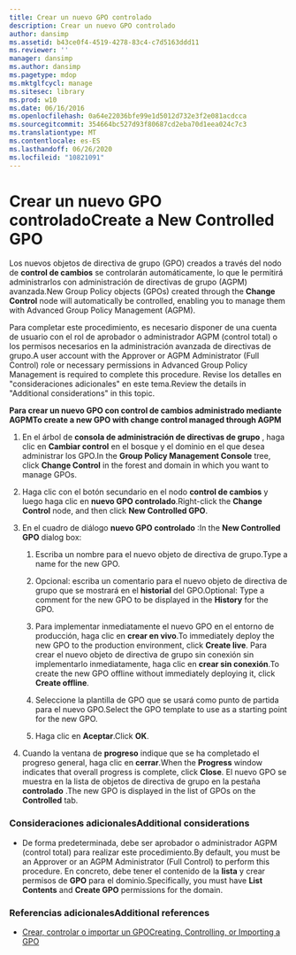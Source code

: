 ```yaml
---
title: Crear un nuevo GPO controlado
description: Crear un nuevo GPO controlado
author: dansimp
ms.assetid: b43ce0f4-4519-4278-83c4-c7d5163ddd11
ms.reviewer: ''
manager: dansimp
ms.author: dansimp
ms.pagetype: mdop
ms.mktglfcycl: manage
ms.sitesec: library
ms.prod: w10
ms.date: 06/16/2016
ms.openlocfilehash: 0a64e22036bfe99e1d5012d732e3f2e081acdcca
ms.sourcegitcommit: 354664bc527d93f80687cd2eba70d1eea024c7c3
ms.translationtype: MT
ms.contentlocale: es-ES
ms.lasthandoff: 06/26/2020
ms.locfileid: "10821091"
---
```

# <span data-ttu-id="35c51-103">Crear un nuevo GPO controlado</span><span class="sxs-lookup"><span data-stu-id="35c51-103">Create a New Controlled GPO</span></span>


<span data-ttu-id="35c51-104">Los nuevos objetos de directiva de grupo (GPO) creados a través del nodo de **control de cambios** se controlarán automáticamente, lo que le permitirá administrarlos con administración de directivas de grupo (AGPM) avanzada.</span><span class="sxs-lookup"><span data-stu-id="35c51-104">New Group Policy objects (GPOs) created through the **Change Control** node will automatically be controlled, enabling you to manage them with Advanced Group Policy Management (AGPM).</span></span>

<span data-ttu-id="35c51-105">Para completar este procedimiento, es necesario disponer de una cuenta de usuario con el rol de aprobador o administrador AGPM (control total) o los permisos necesarios en la administración avanzada de directivas de grupo.</span><span class="sxs-lookup"><span data-stu-id="35c51-105">A user account with the Approver or AGPM Administrator (Full Control) role or necessary permissions in Advanced Group Policy Management is required to complete this procedure.</span></span> <span data-ttu-id="35c51-106">Revise los detalles en "consideraciones adicionales" en este tema.</span><span class="sxs-lookup"><span data-stu-id="35c51-106">Review the details in "Additional considerations" in this topic.</span></span>

**<span data-ttu-id="35c51-107">Para crear un nuevo GPO con control de cambios administrado mediante AGPM</span><span class="sxs-lookup"><span data-stu-id="35c51-107">To create a new GPO with change control managed through AGPM</span></span>**

1.  <span data-ttu-id="35c51-108">En el árbol de **consola de administración de directivas de grupo** , haga clic en **Cambiar control** en el bosque y el dominio en el que desea administrar los GPO.</span><span class="sxs-lookup"><span data-stu-id="35c51-108">In the **Group Policy Management Console** tree, click **Change Control** in the forest and domain in which you want to manage GPOs.</span></span>

2.  <span data-ttu-id="35c51-109">Haga clic con el botón secundario en el nodo **control de cambios** y luego haga clic en **nuevo GPO controlado**.</span><span class="sxs-lookup"><span data-stu-id="35c51-109">Right-click the **Change Control** node, and then click **New Controlled GPO**.</span></span>

3.  <span data-ttu-id="35c51-110">En el cuadro de diálogo **nuevo GPO controlado** :</span><span class="sxs-lookup"><span data-stu-id="35c51-110">In the **New Controlled GPO** dialog box:</span></span>

    1.  <span data-ttu-id="35c51-111">Escriba un nombre para el nuevo objeto de directiva de grupo.</span><span class="sxs-lookup"><span data-stu-id="35c51-111">Type a name for the new GPO.</span></span>

    2.  <span data-ttu-id="35c51-112">Opcional: escriba un comentario para el nuevo objeto de directiva de grupo que se mostrará en el **historial** del GPO.</span><span class="sxs-lookup"><span data-stu-id="35c51-112">Optional: Type a comment for the new GPO to be displayed in the **History** for the GPO.</span></span>

    3.  <span data-ttu-id="35c51-113">Para implementar inmediatamente el nuevo GPO en el entorno de producción, haga clic en **crear en vivo**.</span><span class="sxs-lookup"><span data-stu-id="35c51-113">To immediately deploy the new GPO to the production environment, click **Create live**.</span></span> <span data-ttu-id="35c51-114">Para crear el nuevo objeto de directiva de grupo sin conexión sin implementarlo inmediatamente, haga clic en **crear sin conexión**.</span><span class="sxs-lookup"><span data-stu-id="35c51-114">To create the new GPO offline without immediately deploying it, click **Create offline**.</span></span>

    4.  <span data-ttu-id="35c51-115">Seleccione la plantilla de GPO que se usará como punto de partida para el nuevo GPO.</span><span class="sxs-lookup"><span data-stu-id="35c51-115">Select the GPO template to use as a starting point for the new GPO.</span></span>

    5.  <span data-ttu-id="35c51-116">Haga clic en **Aceptar**.</span><span class="sxs-lookup"><span data-stu-id="35c51-116">Click **OK**.</span></span>

4.  <span data-ttu-id="35c51-117">Cuando la ventana de **progreso** indique que se ha completado el progreso general, haga clic en **cerrar**.</span><span class="sxs-lookup"><span data-stu-id="35c51-117">When the **Progress** window indicates that overall progress is complete, click **Close**.</span></span> <span data-ttu-id="35c51-118">El nuevo GPO se muestra en la lista de objetos de directiva de grupo en la pestaña **controlado** .</span><span class="sxs-lookup"><span data-stu-id="35c51-118">The new GPO is displayed in the list of GPOs on the **Controlled** tab.</span></span>

### <span data-ttu-id="35c51-119">Consideraciones adicionales</span><span class="sxs-lookup"><span data-stu-id="35c51-119">Additional considerations</span></span>

-   <span data-ttu-id="35c51-120">De forma predeterminada, debe ser aprobador o administrador AGPM (control total) para realizar este procedimiento.</span><span class="sxs-lookup"><span data-stu-id="35c51-120">By default, you must be an Approver or an AGPM Administrator (Full Control) to perform this procedure.</span></span> <span data-ttu-id="35c51-121">En concreto, debe tener el contenido de la **lista** y crear permisos de **GPO** para el dominio.</span><span class="sxs-lookup"><span data-stu-id="35c51-121">Specifically, you must have **List Contents** and **Create GPO** permissions for the domain.</span></span>

### <span data-ttu-id="35c51-122">Referencias adicionales</span><span class="sxs-lookup"><span data-stu-id="35c51-122">Additional references</span></span>

-   [<span data-ttu-id="35c51-123">Crear, controlar o importar un GPO</span><span class="sxs-lookup"><span data-stu-id="35c51-123">Creating, Controlling, or Importing a GPO</span></span>](creating-controlling-or-importing-a-gpo-approver.md)

 

 





